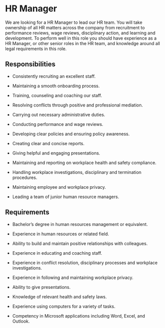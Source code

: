 # HR Manager

We are looking for a HR Manager to lead our HR team. You will take ownership of all HR matters across the company from recruitment to performance reviews, wage reviews, disciplinary action, and learning and development. To perform well in this role you should have experience as a HR Manager, or other senior roles in the HR team, and knowledge around all legal requirements in this role.

## Responsibilities

* Consistently recruiting an excellent staff.

* Maintaining a smooth onboarding process.

* Training, counseling and coaching our staff.

* Resolving conflicts through positive and professional mediation.

* Carrying out necessary administrative duties.

* Conducting performance and wage reviews.

* Developing clear policies and ensuring policy awareness.

* Creating clear and concise reports.

* Giving helpful and engaging presentations.

* Maintaining and reporting on workplace health and safety compliance.

* Handling workplace investigations, disciplinary and termination procedures.

* Maintaining employee and workplace privacy.

* Leading a team of junior human resource managers.

## Requirements

* Bachelor’s degree in human resources management or equivalent.

* Experience in human resources or related field.

* Ability to build and maintain positive relationships with colleagues.

* Experience in educating and coaching staff.

* Experience in conflict resolution, disciplinary processes and workplace investigations.

* Experience in following and maintaining workplace privacy.

* Ability to give presentations.

* Knowledge of relevant health and safety laws.

* Experience using computers for a variety of tasks.

* Competency in Microsoft applications including Word, Excel, and Outlook.

